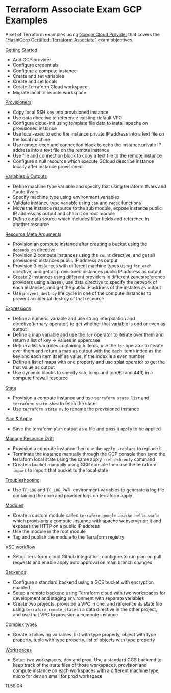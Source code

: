 # Terraform Associate Exam GCP Examples

A set of Terraform examples using [Google Cloud Provider](https://registry.terraform.io/providers/hashicorp/google/) that covers the ["HashiCorp Certified: Terraform Associate"](https://www.hashicorp.com/certification/terraform-associate) exam objectives.

[Getting Started](00-getting-started)

- Add GCP provider
- Configure credentials
- Configure a compute instance
- Create and set variables
- Create and set locals
- Create Terraform Cloud workspace
- Migrate local to remote workspace

[Provisioners](01-provisioners)

- Copy local SSH key into provisioned instance
- Use data directive to reference existing default VPC
- Configure cloud-init using template file data to install apache on provisioned instance
- Use local-exec to echo the instance private IP address into a text file on the local machine
- Use remote-exec and connection block to echo the instance private IP address into a text file on the remote instance
- Use file and connection block to copy a text file to the remote instance
- Configure a null resource which execute GCloud describe instance locally after instance provisioned

[Variables & Outputs](02-variables-and-outputs)

- Define machine type variable and specify that using terraform.tfvars and \*.auto.tfvars
- Specify machine type using environment variables
- Validate instance type variable using `can` and `regex` functions
- Move the instance resource to the sub module, expose instance public IP address as output and chain it on root module
- Define a data source which includes filter fields and reference in another resource

[Resource Meta Arguments](03-resource-meta-arguments)

- Provision an compute instance after creating a bucket using the `depends_on` directive
- Provision 2 compute instances using the `count` directive, and get all provisioned instances public IP address as output
- Provision 3 instances with different machine types using `for_each` directive, and get all provisioned instances public IP address as output
- Create 2 instances using different providers in different zones(reference providers using aliases), use data directive to specify the network of each instances, and get the public IP address of the instates as output
- Use `prevent_destroy` life cycle in one of the compute instances to prevent accidental destroy of that resource

[Expressions](04-expressions)

- Define a numeric variable and use string interpolation and directive(ternary operator) to get whether that variable is odd or even as output
- Define a map variable and use the `for` operator to iterate over them and return a list of key => values in uppercase
- Define a list variables containing 5 items, use the `for` operator to iterate over them and return a map as output with the each items index as the key and each item itself as value, if the index is a even number
- Define a list of maps with one property and use splat operator to get the that value as output
- Use dynamic blocks to specify ssh, icmp and tcp(80 and 443) in a compute firewall resource

[State](05-state)

- Provision a compute instance and use `terraform state list` and `terraform state show` to fetch the state
- Use `terraform state mv` to rename the provisioned instance

[Plan & Apply](06-plan--apply)

- Save the terraform `plan` output as a file and pass it `apply` to be applied

[Manage Resource Drift](07-manage-resource-drift)

- Provision a compute instance then use the `apply -replace` to replace it
- Terminate the instance manually through the GCP console then sync the terraform local state using the same apply `-refresh-only` command
- Create a bucket manually using GCP console then use the terraform `import` to import that bucket to the local state

[Troubleshooting](08-troubleshooting)

- Use `TF_LOG` and `TF_LOG_PATH` environment variables to generate a log file containing the core and provider logs on terraform apply

[Modules](09-modules)

- Create a custom module called `terraform-google-apache-hello-world` which provisions a compute instance with apache webserver on it and exposes the HTTP on a public IP address
- Use the module in the root module
- Tag and publish the module to the Terraform registry

[VSC workflow](10-vcs-workflow)

- Setup Terraform cloud Github integration, configure to run plan on pull requests and enable apply auto approval on main branch changes

[Backends](11-backends)

- Configure a standard backend using a GCS bucket with encryption enabled
- Setup a remote backend using Terraform cloud with two workspaces for development and staging environment with separate variables
- Create two projects, provision a VPC in one, and reference its state file using `terraform_remote_state` in a data directive in the other project, and use that VPC to provision a compute instance

[Complex types](12-complex-types)

- Create a following variables: list with type properly, object with type property, tuple with type property, list of objects with type property

[Workspaces](13-workspaces)

- Setup two workspaces, dev and prod, Use a standard GCS backend to keep track of the state files of those workspaces, provision and compute instance on each workspaces with a different machine type, micro for dev an small for prod workspace

11.58.04
